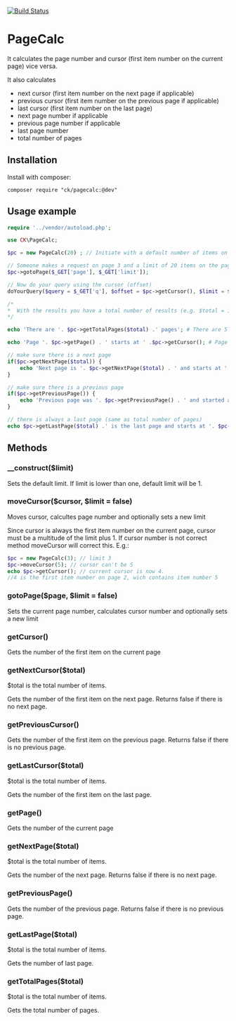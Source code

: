[![Build Status](https://travis-ci.org/cKlee/pagecalc.svg?branch=master)](https://travis-ci.org/cKlee/pagecalc)

# PageCalc

It calculates the page number and cursor (first item number on the current page) vice versa.

It also calculates

- next cursor (first item number on the next page if applicable)
- previous cursor (first item number on the previous page if applicable)
- last cursor (first item number on the last page)
- next page number if applicable
- previous page number if applicable
- last page number
- total number of pages

## Installation

Install with composer:

    composer require "ck/pagecalc:@dev"

## Usage example

```php
require '../vendor/autoload.php';

use CK\PageCalc;

$pc = new PageCalc(20) ; // Initiate with a default number of items on one page (limit)

// Someone makes a request on page 3 and a limit of 20 items on the page
$pc->gotoPage($_GET['page'], $_GET['limit']);

// Now do your query using the cursor (offset)
doYourQuery($query = $_GET['q'], $offset = $pc->getCursor(), $limit = $_GET['limit']);

/*
*  With the results you have a total number of results (e.g. $total = 100)
*/

echo 'There are '. $pc->getTotalPages($total) .' pages'; # There are 5 pages

echo 'Page '. $pc->getPage() . ' starts at ' .$pc->getCursor(); # Page 3 starts at 41

// make sure there is a next page
if($pc->getNextPage($total)) {
    echo 'Next page is '. $pc->getNextPage($total) . ' and starts at ' . $pc->getNextCursor($total); # Next page is 4 and starts at 61
}

// make sure there is a previous page
if($pc->getPreviousPage()) {
    echo 'Previous page was '. $pc->getPreviousPage() . ' and started at ' . $pc->getPreviousCursor(); # Previous page was 2 and started at 21
}

// there is always a last page (same as total number of pages)
echo $pc->getLastPage($total) .' is the last page and starts at '. $pc->getLastCursor($total); # 5 is the last page and starts at 81

```

## Methods

### __construct($limit)

Sets the default limit. If limit is lower than one, default limit will be 1.


### moveCursor($cursor, $limit = false)

Moves cursor, calcultes page number and optionally sets a new limit

Since cursor is always the first item number on the current page, cursor must be a multitude of the limit plus 1. If cursor number is not correct method moveCursor will correct this. E.g.:

```php
$pc = new PageCalc(3); // limit 3
$pc->moveCursor(5); // cursor can't be 5
echo $pc->getCursor(); // current cursor is now 4.
//4 is the first item number on page 2, wich contains item number 5
```

### gotoPage($page, $limit = false)

Sets the current page number, calculates cursor number and optionally sets a new limit

### getCursor()

Gets the number of the first item on the current page

### getNextCursor($total)

$total is the total number of items.

Gets the number of the first item on the next page. Returns false if there is no next page.

### getPreviousCursor()

Gets the number of the first item on the previous page. Returns false if there is no previous page.

### getLastCursor($total)

$total is the total number of items.

Gets the number of the first item on the last page.

### getPage()

Gets the number of the current page

### getNextPage($total)

$total is the total number of items.

Gets the number of the next page. Returns false if there is no next page.

### getPreviousPage()

Gets the number of the previous page. Returns false if there is no previous page.

### getLastPage($total)

$total is the total number of items.

Gets the number of last page.

### getTotalPages($total)

$total is the total number of items.

Gets the total number of pages.



